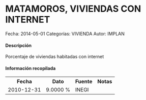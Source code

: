 MATAMOROS, VIVIENDAS CON INTERNET
=====

Fecha: 2014-05-01
Categorías: VIVIENDA
Autor: IMPLAN

#### Descripción

Porcentaje de viviendas habitadas con internet

#### Información recopilada

<table class="table table-hover table-bordered">
  <tr><th>Fecha</th><th>Dato</th><th>Fuente</th><th>Notas</th></tr>
  <tr><td>2010-12-31</td><td>9.0000 %</td><td>INEGI</td><td></td></tr>
</table>
